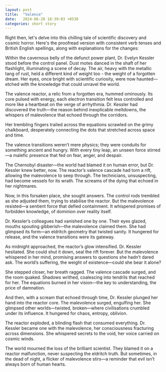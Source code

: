 ```yaml
---
layout: post
title:  "Valence"
date:   2024-06-28 18:39:03 +0530
categories: short story
---
```


Right then, let's delve into this chilling tale of scientific discovery and cosmic horror. Here's the proofread version with consistent verb tenses and British English spellings, along with explanations for the changes:

Within the cavernous belly of the defunct power plant, Dr. Evelyn Kessler stood before the control panel. Dust motes danced in the shaft of her flashlight, illuminating a scene of decay. The air, heavy with the metallic tang of rust, held a different kind of weight too - the weight of a forgotten dream. Her eyes, once bright with scientific curiosity, were now haunted—etched with the knowledge that could unravel the world.

The valence reactor, a relic from a forgotten era, hummed ominously. Its core pulsed with energy, each electron transition felt less controlled and more like a heartbeat on the verge of arrhythmia. Dr. Kessler had discovered the truth—the reason behind inexplicable meltdowns, the whispers of malevolence that echoed through the corridors.

Her trembling fingers trailed across the equations scrawled on the grimy chalkboard, desperately connecting the dots that stretched across space and time.

The valence transitions weren’t mere physics; they were conduits for something ancient and hungry. With every tiny leap, an unseen force stirred—a malefic presence that fed on fear, anger, and despair.

The Chernobyl disaster—the world had blamed it on human error, but Dr. Kessler knew better, now. The reactor’s valence cascade had torn a rift, allowing the malevolence to seep through. The technicians, unsuspecting, had become vessels for its wrath. The screams of the dying that echoed in her nightmares.

Now, in this forsaken place, she sought answers. The control rods trembled as she adjusted them, trying to stabilise the reactor. But the malevolence resisted—a sentient force that defied containment. It whispered promises of forbidden knowledge, of dominion over reality itself.

Dr. Kessler’s colleagues had vanished one by one. Their eyes glazed, mouths spouting gibberish—the malevolence claimed them. She had glimpsed its form—an eldritch geometry that twisted sanity. It hungered for release, and the valence transitions were its gateway.

As midnight approached, the reactor’s glow intensified. Dr. Kessler hesitated. She could shut it down, seal the rift forever. But the malevolence whispered in her mind, promising answers to questions she hadn’t dared ask. The world’s suffering, the weight of existence—could she bear it alone?

She stepped closer, her breath ragged. The valence cascade surged, and the room quaked. Shadows writhed, coalescing into tendrils that reached for her. The equations burned in her vision—the key to understanding, the price of damnation.

And then, with a scream that echoed through time, Dr. Kessler plunged her hand into the reactor core. The malevolence surged, engulfing her. She glimpsed other worlds—twisted, broken—where civilisations crumbled under its influence. It hungered for chaos, entropy, oblivion.

The reactor exploded, a blinding flash that consumed everything. Dr. Kessler became one with the malevolence, her consciousness fracturing across dimensions. She whispered secrets to the void, her voice carried on cosmic winds.

The world mourned the loss of the brilliant scientist. They blamed it on a reactor malfunction, never suspecting the eldritch truth. But sometimes, in the dead of night, a flicker of malevolence stirs—a reminder that evil isn’t always born of human hearts.
